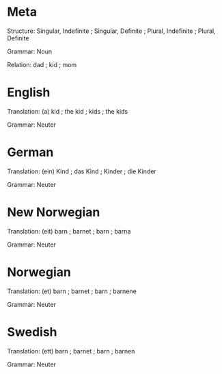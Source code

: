 Meta
====

Structure: Singular, Indefinite ; Singular, Definite ; Plural, Indefinite ; Plural, Definite

Grammar:   Noun

Relation:  dad ; kid ; mom



English
=======

Translation: (a) kid ; the kid ; kids ; the kids

Grammar:     Neuter



German
======

Translation: (ein) Kind ; das Kind ; Kinder ; die Kinder

Grammar:     Neuter



New Norwegian
=============

Translation: (eit) barn ; barnet ; barn ; barna

Grammar:     Neuter



Norwegian
=========

Translation: (et) barn ; barnet ; barn ; barnene

Grammar:     Neuter



Swedish
=======

Translation: (ett) barn ; barnet ; barn ; barnen

Grammar:     Neuter
